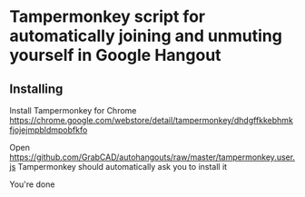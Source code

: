 # Tampermonkey script for automatically joining and unmuting yourself in Google Hangout

## Installing
Install Tampermonkey for Chrome
https://chrome.google.com/webstore/detail/tampermonkey/dhdgffkkebhmkfjojejmpbldmpobfkfo

Open https://github.com/GrabCAD/autohangouts/raw/master/tampermonkey.user.js
Tampermonkey should automatically ask you to install it

You're done
